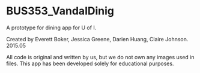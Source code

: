 # BUS353_VandalDinig
A prototype for dining app for U of I.

Created by Everett Boker, Jessica Greene, Darien Huang, Claire Johnson. 
2015.05 

All code is original and written by us, but we do not own any images used in files. This app has been developed solely for educational purposes. 

